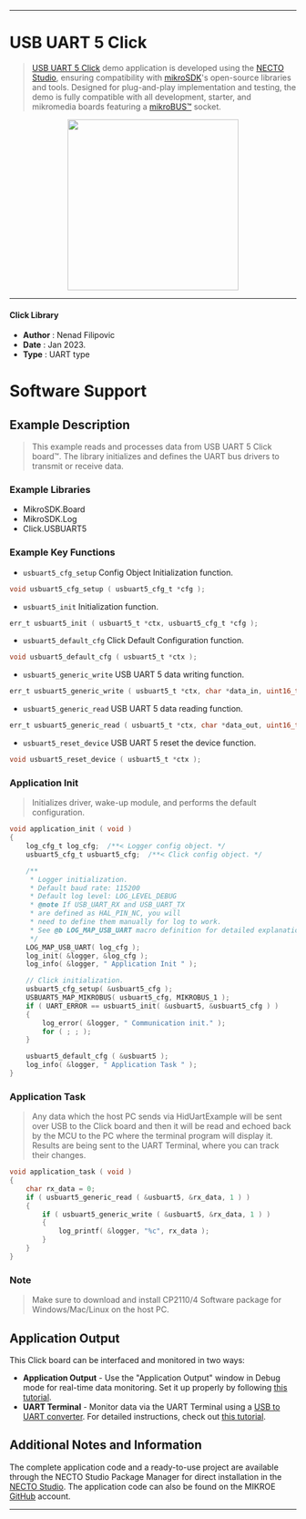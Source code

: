
---
# USB UART 5 Click

> [USB UART 5 Click](https://www.mikroe.com/?pid_product=MIKROE-5574) demo application is developed using
the [NECTO Studio](https://www.mikroe.com/necto), ensuring compatibility with [mikroSDK](https://www.mikroe.com/mikrosdk)'s
open-source libraries and tools. Designed for plug-and-play implementation and testing, the demo is fully compatible with
all development, starter, and mikromedia boards featuring a [mikroBUS&trade;](https://www.mikroe.com/mikrobus) socket.

<p align="center">
  <img src="https://www.mikroe.com/?pid_product=MIKROE-5574&image=1" height=300px>
</p>

---

#### Click Library

- **Author**        : Nenad Filipovic
- **Date**          : Jan 2023.
- **Type**          : UART type

# Software Support

## Example Description

> This example reads and processes data from USB UART 5 Click board&trade;.
> The library initializes and defines the UART bus drivers 
> to transmit or receive data.

### Example Libraries

- MikroSDK.Board
- MikroSDK.Log
- Click.USBUART5

### Example Key Functions

- `usbuart5_cfg_setup` Config Object Initialization function.
```c
void usbuart5_cfg_setup ( usbuart5_cfg_t *cfg );
```

- `usbuart5_init` Initialization function.
```c
err_t usbuart5_init ( usbuart5_t *ctx, usbuart5_cfg_t *cfg );
```

- `usbuart5_default_cfg` Click Default Configuration function.
```c
void usbuart5_default_cfg ( usbuart5_t *ctx );
```

- `usbuart5_generic_write`  USB UART 5 data writing function.
```c
err_t usbuart5_generic_write ( usbuart5_t *ctx, char *data_in, uint16_t len )
```

- `usbuart5_generic_read` USB UART 5 data reading function.
```c
err_t usbuart5_generic_read ( usbuart5_t *ctx, char *data_out, uint16_t len );
```

- `usbuart5_reset_device` USB UART 5 reset the device function.
```c
void usbuart5_reset_device ( usbuart5_t *ctx );
```

### Application Init

> Initializes driver, wake-up module, and performs the default configuration.

```c
void application_init ( void ) 
{
    log_cfg_t log_cfg;  /**< Logger config object. */
    usbuart5_cfg_t usbuart5_cfg;  /**< Click config object. */

    /** 
     * Logger initialization.
     * Default baud rate: 115200
     * Default log level: LOG_LEVEL_DEBUG
     * @note If USB_UART_RX and USB_UART_TX 
     * are defined as HAL_PIN_NC, you will 
     * need to define them manually for log to work. 
     * See @b LOG_MAP_USB_UART macro definition for detailed explanation.
     */
    LOG_MAP_USB_UART( log_cfg );
    log_init( &logger, &log_cfg );
    log_info( &logger, " Application Init " );

    // Click initialization.
    usbuart5_cfg_setup( &usbuart5_cfg );
    USBUART5_MAP_MIKROBUS( usbuart5_cfg, MIKROBUS_1 );
    if ( UART_ERROR == usbuart5_init( &usbuart5, &usbuart5_cfg ) ) 
    {
        log_error( &logger, " Communication init." );
        for ( ; ; );
    }

    usbuart5_default_cfg ( &usbuart5 );
    log_info( &logger, " Application Task " );
}
```

### Application Task

> Any data which the host PC sends via HidUartExample 
> will be sent over USB to the Click board and then it will be read and 
> echoed back by the MCU to the PC where the terminal program will display it.
> Results are being sent to the UART Terminal, where you can track their changes.

```c
void application_task ( void ) 
{
    char rx_data = 0;
    if ( usbuart5_generic_read ( &usbuart5, &rx_data, 1 ) )
    {
        if ( usbuart5_generic_write ( &usbuart5, &rx_data, 1 ) )
        {
            log_printf( &logger, "%c", rx_data );
        }
    }
}
```

### Note

> Make sure to download and install 
> CP2110/4 Software package for Windows/Mac/Linux on the host PC.

## Application Output

This Click board can be interfaced and monitored in two ways:
- **Application Output** - Use the "Application Output" window in Debug mode for real-time data monitoring.
Set it up properly by following [this tutorial](https://www.youtube.com/watch?v=ta5yyk1Woy4).
- **UART Terminal** - Monitor data via the UART Terminal using
a [USB to UART converter](https://www.mikroe.com/click/interface/usb?interface*=uart,uart). For detailed instructions,
check out [this tutorial](https://help.mikroe.com/necto/v2/Getting%20Started/Tools/UARTTerminalTool).

## Additional Notes and Information

The complete application code and a ready-to-use project are available through the NECTO Studio Package Manager for 
direct installation in the [NECTO Studio](https://www.mikroe.com/necto). The application code can also be found on
the MIKROE [GitHub](https://github.com/MikroElektronika/mikrosdk_click_v2) account.

---
